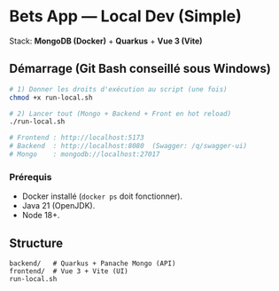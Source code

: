 # Bets App — Local Dev (Simple)

Stack: **MongoDB (Docker)** + **Quarkus** + **Vue 3 (Vite)**

## Démarrage (Git Bash conseillé sous Windows)
```bash
# 1) Donner les droits d'exécution au script (une fois)
chmod +x run-local.sh

# 2) Lancer tout (Mongo + Backend + Front en hot reload)
./run-local.sh

# Frontend : http://localhost:5173
# Backend  : http://localhost:8080  (Swagger: /q/swagger-ui)
# Mongo    : mongodb://localhost:27017
```
### Prérequis
- Docker installé (`docker ps` doit fonctionner).
- Java 21 (OpenJDK).
- Node 18+.

## Structure
```
backend/   # Quarkus + Panache Mongo (API)
frontend/  # Vue 3 + Vite (UI)
run-local.sh
```
